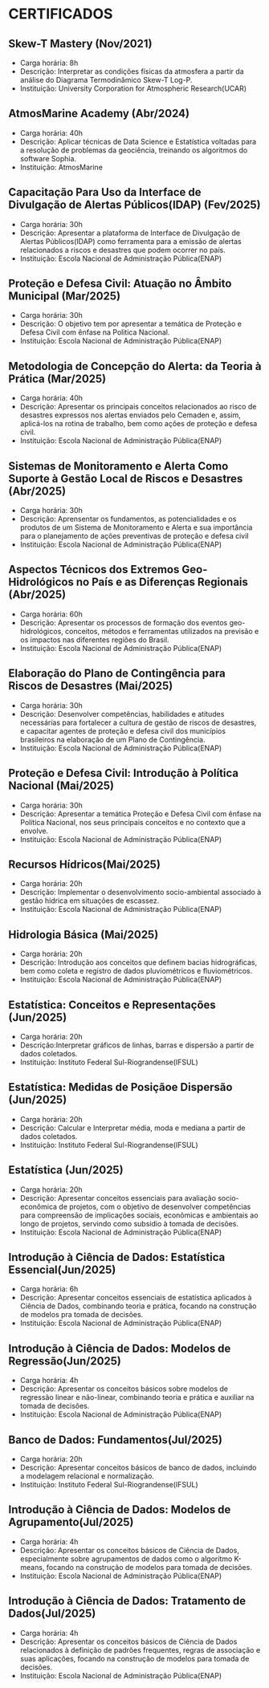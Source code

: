 #                                                       CERTIFICADOS
                                                    
## Skew-T Mastery (Nov/2021)
* Carga horária: 8h
* Descrição: Interpretar as condições físicas da atmosfera a partir da análise do Diagrama Termodinâmico Skew-T Log-P.
* Instituição: University Corporation for Atmospheric Research(UCAR)

## AtmosMarine Academy (Abr/2024)
* Carga horária: 40h
* Descrição: Aplicar técnicas de Data Science e Estatística voltadas para a resolução de problemas da geociência, treinando os algoritmos do software Sophia.
* Instituição: AtmosMarine

## Capacitação Para Uso da Interface de Divulgação de Alertas Públicos(IDAP) (Fev/2025)
* Carga horária: 30h
* Descrição: Apresentar a plataforma de Interface de Divulgação de Alertas Públicos(IDAP) como ferramenta para a emissão de alertas relacionados a riscos e desastres que podem ocorrer no país.
* Instituição: Escola Nacional de Administração Pública(ENAP)

## Proteção e Defesa Civil: Atuação no Âmbito Municipal (Mar/2025)
* Carga horária: 30h
* Descrição: O objetivo tem por apresentar a temática de Proteção e Defesa Civil com ênfase na Politica Nacional.
* Instituição: Escola Nacional de Administração Pública(ENAP)

## Metodologia de Concepção do Alerta: da Teoria à Prática (Mar/2025)
* Carga horária: 40h
* Descrição: Apresentar os principais conceitos relacionados ao risco de desastres expressos nos alertas enviados pelo Cemaden e, assim, aplicá-los na rotina de trabalho, bem como ações de proteção e defesa civil.
* Instituição: Escola Nacional de Administração Pública(ENAP)

## Sistemas de Monitoramento e Alerta Como Suporte à Gestão Local de Riscos e Desastres (Abr/2025)
* Carga horária: 30h
* Descrição: Aprensentar os fundamentos, as potencialidades e os produtos de um Sistema de Monitoramento e Alerta e sua importância para o planejamento de ações preventivas de proteção e defesa civil
* Instituição: Escola Nacional de Administração Pública(ENAP)

## Aspectos Técnicos dos Extremos Geo-Hidrológicos no País e as Diferenças Regionais (Abr/2025)
* Carga horária: 60h
* Descrição: Apresentar os processos de formação dos eventos geo-hidrológicos, conceitos, métodos e ferramentas utilizados na previsão e os impactos nas diferentes regiões do Brasil. 
* Instituição: Escola Nacional de Administração Pública(ENAP)

## Elaboração do Plano de Contingência para Riscos de Desastres (Mai/2025)
* Carga horária: 30h
* Descrição: Desenvolver competências, habilidades e atitudes necessárias para fortalecer a cultura de gestão de riscos de desastres, e capacitar agentes de proteção e defesa civil dos municípios brasileiros na elaboração de um Plano de Contingência.
* Instituição: Escola Nacional de Administração Pública(ENAP)

## Proteção e Defesa Civil: Introdução à Política Nacional (Mai/2025)
* Carga horária: 30h
* Descrição: Apresentar a temática Proteção e Defesa Civil com ênfase na Política Nacional, nos seus principais conceitos e no contexto que a envolve.
* Instituição: Escola Nacional de Administração Pública(ENAP)

## Recursos Hídricos(Mai/2025)
* Carga horária: 20h
* Descrição: Implementar o desenvolvimento socio-ambiental associado à gestão hídrica em situações de escassez.
* Instituição: Escola Nacional de Administração Pública(ENAP)

## Hidrologia Básica (Mai/2025)
* Carga horária: 20h
* Descrição: Introdução aos conceitos que definem bacias hidrográficas, bem como coleta e registro de dados pluviométricos e fluviométricos.
* Instituição: Escola Nacional de Administração Pública(ENAP)

## Estatística: Conceitos e Representações (Jun/2025)
* Carga horária: 20h
* Descrição:Interpretar gráficos de linhas, barras e dispersão a partir de dados coletados.
* Instituição: Instituto Federal Sul-Riograndense(IFSUL)

## Estatística: Medidas de Posiçãoe Dispersão (Jun/2025)
* Carga horária: 20h
* Descrição: Calcular e Interpretar média, moda e mediana a partir de dados coletados.
* Instituição: Instituto Federal Sul-Riograndense(IFSUL)

## Estatística (Jun/2025)
 * Carga horária: 20h
 * Descrição: Apresentar conceitos essenciais para avaliação socio-econômica de projetos, com o objetivo de desenvolver competências para compreensão de implicações sociais, econômicas e ambientais ao longo de projetos, servindo como subsidio à tomada de decisões.
 * Instituição: Escola Nacional de Administração Pública(ENAP)

## Introdução à Ciência de Dados: Estatística Essencial(Jun/2025)
* Carga horária: 6h
* Descrição: Apresentar conceitos essenciais de estatística aplicados à Ciência de Dados, combinando teoria e prática, focando na construção de modelos pra tomada de decisões.
* Instituição: Escola Nacional de Administração Pública(ENAP)

## Introdução à Ciência de Dados: Modelos de Regressão(Jun/2025)
* Carga horária: 4h
* Descrição: Apresentar os conceitos básicos sobre modelos de regressão linear e não-linear, combinando teoria e prática e auxiliar na tomada de decisões. 
* Instituição: Escola Nacional de Administração Pública(ENAP)

## Banco de Dados: Fundamentos(Jul/2025)
* Carga horária: 20h
* Descrição: Apresentar conceitos básicos de banco de dados, incluindo a modelagem relacional e normalização.
* Instituição: Instituto Federal Sul-Riograndense(IFSUL)

## Introdução à Ciência de Dados: Modelos de Agrupamento(Jul/2025)
* Carga horária: 4h
* Descrição: Apresentar os conceitos básicos de Ciência de Dados, especialmente sobre agrupamentos de dados como o
algorítmo K-means, focando na construção de modelos para tomada de decisões.
* Instituição: Escola Nacional de Administração Pública(ENAP)

## Introdução à Ciência de Dados: Tratamento de Dados(Jul/2025)
* Carga horária: 4h
* Descrição: Apresentar os conceitos básicos de Ciência de Dados relacionados à definição de padrões frequentes, regras de associação e suas aplicações, focando na construção de modelos para tomada de decisões.
* Instituição: Escola Nacional de Administração Pública(ENAP)



